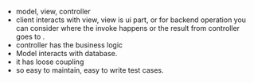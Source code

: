 - model, view, controller
- client interacts with view, view is ui part, or for backend operation you can consider where the invoke happens or the result from controller goes to .
- controller has the business logic
- Model interacts with database.
- it has loose coupling
- so easy to maintain, easy to write test cases.